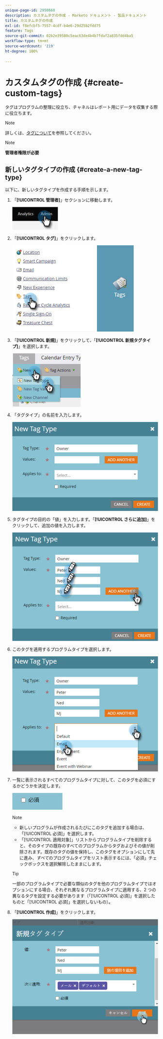 ```yaml
---
unique-page-id: 2950660
description: カスタムタグの作成 - Marketo ドキュメント - 製品ドキュメント
title: カスタムタグの作成
exl-id: f8efcbf5-7557-4cdf-b4e6-29d25b2fdd75
feature: Tags
source-git-commit: 02b2e39580c5eac63de4b4b7fdaf2a835fdd4ba5
workflow-type: tm+mt
source-wordcount: '219'
ht-degree: 100%

---
```


# カスタムタグの作成 {#create-custom-tags}

タグはプログラムの整理に役立ち、チャネルはレポート用にデータを収集する際に役立ちます。

>[!NOTE]
>
>詳しくは、[タグについて](/help/marketo/product-docs/core-marketo-concepts/programs/working-with-programs/understanding-tags.md)を参照してください。

>[!NOTE]
>
>**管理者権限が必要**

## 新しいタグタイプの作成 {#create-a-new-tag-type}

以下に、新しいタグタイプを作成する手順を示します。

1. 「**[!UICONTROL 管理者]**」セクションに移動します。

   ![](assets/create-custom-tags-1.png)

1. 「**[!UICONTROL タグ]**」をクリックします。

   ![](assets/create-custom-tags-2.png)

1. 「**[!UICONTROL 新規]**」をクリックして、「**[!UICONTROL 新規タグタイプ]**」を選択します。

   ![](assets/create-custom-tags-3.png)

1. 「タグタイプ」の名前を入力します。

   ![](assets/create-custom-tags-4.png)

1. タグタイプの目的の「値」を入力します。「**[!UICONTROL さらに追加]**」をクリックして、追加の値を入力します。

   ![](assets/create-custom-tags-5.png)

1. このタグを適用するプログラムタイプを選択します。

   ![](assets/create-custom-tags-6.png)

1. 一覧に表示されるすべてのプログラムタイプに対して、このタグを必須にするかどうかを決定します。

   ![](assets/create-custom-tags-7.png)

   >[!NOTE]
   >
   >* 新しいプログラムが作成されるたびにこのタグを追加する場合は、「[!UICONTROL 必須]」を選択します。
   >* 「[!UICONTROL 適用対象]」リストからプログラムタイプを削除すると、そのタイプの既存のすべてのプログラムからタグおよびその値が削除されます。既存のタグの値を保持し、このタグをオプションにして先に進み、_すべて_&#x200B;のプログラムタイプをリスト表示するには、「必須」チェックボックスを選択解除したままにします。

   >[!TIP]
   >
   >一部のプログラムタイプで必要な類似のタグを他のプログラムタイプではオプションにする場合、それぞれ異なるプログラムタイプに適用する、2 つの異なるタグを設定する必要があります（「[!UICONTROL 必須]」を選択したものと「[!UICONTROL 必須]」を選択しないもの）。

1. 「**[!UICONTROL 作成]**」をクリックします。

   ![](assets/create-custom-tags-8.png)
